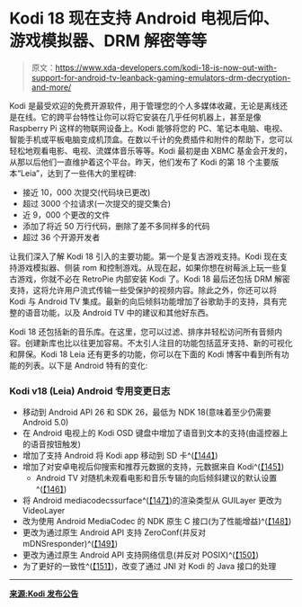 # Kodi 18 现在支持 Android 电视后仰、游戏模拟器、DRM 解密等等

> 原文：<https://www.xda-developers.com/kodi-18-is-now-out-with-support-for-android-tv-leanback-gaming-emulators-drm-decryption-and-more/>

Kodi 是最受欢迎的免费开源软件，用于管理您的个人多媒体收藏，无论是离线还是在线。它的跨平台特性让你可以将它安装在几乎任何机器上，甚至是像 Raspberry Pi 这样的物联网设备上。Kodi 能够将您的 PC、笔记本电脑、电视、智能手机或平板电脑变成机顶盒。在数以千计的免费插件和附件的帮助下，您可以轻松地观看电影、电视、流媒体音乐等等。Kodi 最初是由 XBMC 基金会开发的，从那以后他们一直维护着这个平台。昨天，他们发布了 Kodi 的第 18 个主要版本“Leia”，达到了一些伟大的里程碑:

*   接近 10，000 次提交(代码块已更改)
*   超过 3000 个拉请求(一次提交的提交集合)
*   近 9，000 个更改的文件
*   添加了将近 50 万行代码，删除了差不多同样多的代码
*   超过 36 个开源开发者

让我们深入了解 Kodi 18 引入的主要功能。第一个是复古游戏支持。Kodi 现在支持游戏模拟器、侧装 rom 和控制游戏。从现在起，如果你想在树莓派上玩一些复古游戏，你就不必在 RetroPie 内部安装 Kodi 了。Kodi 18 最后还包括 DRM 解密支持，这将允许用户流式传输一些受保护的视频内容。除此之外，你还可以将 Kodi 与 Android TV 集成。最新的向后倾斜功能增加了谷歌助手的支持，具有完整的语音功能，以及 Android TV 中的建议和其他好东西。

Kodi 18 还包括新的音乐库。在这里，您可以过滤、排序并轻松访问所有音频内容。创建新库也比以往更加容易。不太引人注目的功能包括蓝牙支持、新的可视化和屏保。Kodi 18 Leia 还有更多的功能，你可以在下面的 Kodi 博客中看到所有功能的列表。以下是 Android 特有的变化:

### Kodi v18 (Leia) Android 专用变更日志

*   移动到 Android API 26 和 SDK 26，最低为 NDK 18(意味着至少仍需要 Android 5.0)
*   在 Android 电视上的 Kodi OSD 键盘中增加了语音到文本的支持(由遥控器上的语音按钮触发)
*   增加了支持 Android 将 Kodi app 移动到 SD 卡^([【144】](https://kodi.wiki/view/Kodi_v18_(Leia)_changelog#cite_note-144))
*   增加了对安卓电视后仰搜索和推荐元数据的支持，元数据来自 Kodi^([【145】](https://kodi.wiki/view/Kodi_v18_(Leia)_changelog#cite_note-145))
    *   Android TV 对随机未观看电影和音乐专辑的向后倾斜建议的默认设置^([【146】](https://kodi.wiki/view/Kodi_v18_(Leia)_changelog#cite_note-146))
*   将 Android mediacodecssurface^([【147】](https://kodi.wiki/view/Kodi_v18_(Leia)_changelog#cite_note-147))的渲染类型从 GUILayer 更改为 VideoLayer
*   改为使用 Android MediaCodec 的 NDK 原生 C 接口(为了性能增益)^([【148】](https://kodi.wiki/view/Kodi_v18_(Leia)_changelog#cite_note-148))
*   更改为通过原生 Android API 支持 ZeroConf(并反对 mDNSresponder)^([【149】](https://kodi.wiki/view/Kodi_v18_(Leia)_changelog#cite_note-149))
*   更改为通过原生 Android API 支持网络信息(并反对 POSIX)^([【150】](https://kodi.wiki/view/Kodi_v18_(Leia)_changelog#cite_note-150))
*   为了更好的一致性^([【151】](https://kodi.wiki/view/Kodi_v18_(Leia)_changelog#cite_note-151))，改变了通过 JNI 对 Kodi 的 Java 接口的处理

* * *

[**来源:Kodi 发布公告**](https://kodi.tv/article/kodi-180)